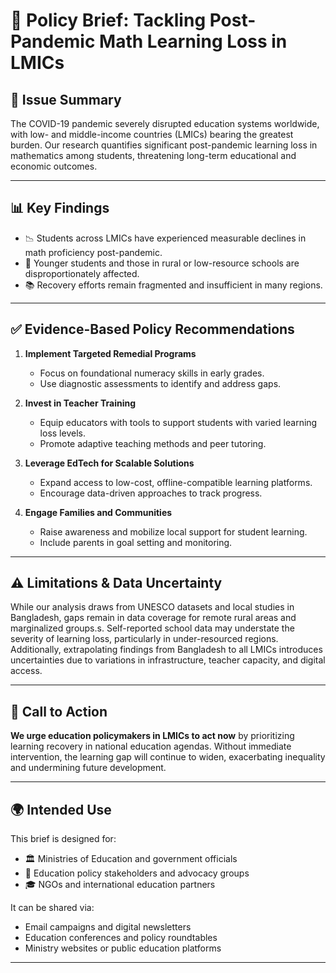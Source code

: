 # 📘 Policy Brief: Tackling Post-Pandemic Math Learning Loss in LMICs

## 🎯 Issue Summary

The COVID-19 pandemic severely disrupted education systems worldwide, with low- and middle-income countries (LMICs) bearing the greatest burden. Our research quantifies significant post-pandemic learning loss in mathematics among students, threatening long-term educational and economic outcomes.

---

## 📊 Key Findings

- 📉 Students across LMICs have experienced measurable declines in math proficiency post-pandemic.
- 🧒 Younger students and those in rural or low-resource schools are disproportionately affected.
- 📚 Recovery efforts remain fragmented and insufficient in many regions.

---

## ✅ Evidence-Based Policy Recommendations

1. **Implement Targeted Remedial Programs**
   - Focus on foundational numeracy skills in early grades.
   - Use diagnostic assessments to identify and address gaps.

2. **Invest in Teacher Training**
   - Equip educators with tools to support students with varied learning loss levels.
   - Promote adaptive teaching methods and peer tutoring.

3. **Leverage EdTech for Scalable Solutions**
   - Expand access to low-cost, offline-compatible learning platforms.
   - Encourage data-driven approaches to track progress.

4. **Engage Families and Communities**
   - Raise awareness and mobilize local support for student learning.
   - Include parents in goal setting and monitoring.

---

## ⚠️ Limitations & Data Uncertainty

While our analysis draws from UNESCO datasets and local studies in Bangladesh, gaps remain in data coverage for remote rural areas and marginalized groups.s. Self-reported school data may understate the severity of learning loss, particularly in under-resourced regions. Additionally, extrapolating findings from Bangladesh to all LMICs introduces uncertainties due to variations in infrastructure, teacher capacity, and digital access.

---

## 📣 Call to Action

**We urge education policymakers in LMICs to act now** by prioritizing learning recovery in national education agendas. Without immediate intervention, the learning gap will continue to widen, exacerbating inequality and undermining future development.

---

## 🌍 Intended Use

This brief is designed for:

- 🏛️ Ministries of Education and government officials  
- 📢 Education policy stakeholders and advocacy groups  
- 🎓 NGOs and international education partners  

It can be shared via:

- Email campaigns and digital newsletters  
- Education conferences and policy roundtables  
- Ministry websites or public education platforms  

---
